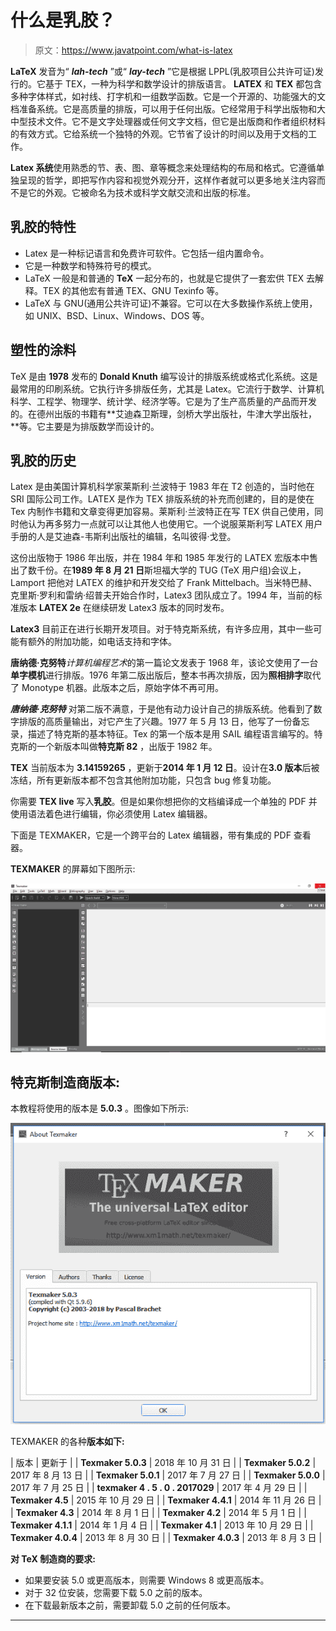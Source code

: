 # 什么是乳胶？

> 原文：<https://www.javatpoint.com/what-is-latex>

**LaTeX** 发音为“ ***lah-tech*** ”或“ ***lay-tech*** ”它是根据 LPPL(乳胶项目公共许可证)发行的。它基于 TEX，一种为科学和数学设计的排版语言。 **LATEX** 和 **TEX** 都包含多种字体样式，如衬线、打字机和一组数学函数。它是一个开源的、功能强大的文档准备系统。它是高质量的排版，可以用于任何出版。它经常用于科学出版物和大中型技术文件。它不是文字处理器或任何文字文档，但它是出版商和作者组织材料的有效方式。它给系统一个独特的外观。它节省了设计的时间以及用于文档的工作。

**Latex 系统**使用熟悉的节、表、图、章等概念来处理结构的布局和格式。它遵循单独呈现的哲学，即把写作内容和视觉外观分开，这样作者就可以更多地关注内容而不是它的外观。它被命名为技术或科学文献交流和出版的标准。

## 乳胶的特性

*   Latex 是一种标记语言和免费许可软件。它包括一组内置命令。
*   它是一种数学和特殊符号的模式。
*   LaTeX 一般是和普通的 **TeX** 一起分布的，也就是它提供了一套宏供 TEX 去解释。TEX 的其他宏有普通 TEX、GNU Texinfo 等。
*   LaTeX 与 GNU(通用公共许可证)不兼容。它可以在大多数操作系统上使用，如 UNIX、BSD、Linux、Windows、DOS 等。

## 塑性的涂料

TeX 是由 **1978** 发布的 **Donald Knuth** 编写设计的排版系统或格式化系统。这是最常用的印刷系统。它执行许多排版任务，尤其是 Latex。它流行于数学、计算机科学、工程学、物理学、统计学、经济学等。它是为了生产高质量的产品而开发的。在德州出版的书籍有**艾迪森卫斯理，剑桥大学出版社，牛津大学出版社，**等。它主要是为排版数学而设计的。

## 乳胶的历史

Latex 是由美国计算机科学家莱斯利·兰波特于 1983 年在 T2 创造的，当时他在 SRI 国际公司工作。LATEX 是作为 TEX 排版系统的补充而创建的，目的是使在 Tex 内制作书籍和文章变得更加容易。莱斯利·兰波特正在写 TEX 供自己使用，同时他认为再多努力一点就可以让其他人也使用它。一个说服莱斯利写 LATEX 用户手册的人是艾迪森-韦斯利出版社的编辑，名叫彼得·戈登。

这份出版物于 1986 年出版，并在 1984 年和 1985 年发行的 LATEX 宏版本中售出了数千份。在**1989 年 8 月 21 日**斯坦福大学的 TUG (TeX 用户组)会议上，Lamport 把他对 LATEX 的维护和开发交给了 Frank Mittelbach。当米特巴赫、克里斯·罗利和雷纳·绍普夫开始合作时，Latex3 团队成立了。1994 年，当前的标准版本 **LATEX 2e** 在继续研发 Latex3 版本的同时发布。

**Latex3** 目前正在进行长期开发项目。对于特克斯系统，有许多应用，其中一些可能有额外的附加功能，如电话支持和字体。

**唐纳德·克努特***计算机编程艺术*的第一篇论文发表于 1968 年，该论文使用了一台**单字模机**进行排版。1976 年第二版出版后，整本书再次排版，因为**照相排字**取代了 Monotype 机器。此版本之后，原始字体不再可用。

***唐纳德·克努特*** 对第二版不满意，于是他有动力设计自己的排版系统。他看到了数字排版的高质量输出，对它产生了兴趣。1977 年 5 月 13 日，他写了一份备忘录，描述了特克斯的基本特征。Tex 的第一个版本是用 SAIL 编程语言编写的。特克斯的一个新版本叫做**特克斯 82** ，出版于 1982 年。

**TEX** 当前版本为 **3.14159265** ，更新于**2014 年 1 月 12 日**。设计在**3.0 版本**后被冻结，所有更新版本都不包含其他附加功能，只包含 bug 修复功能。

你需要 **TEX live** 写入**乳胶**。但是如果你想把你的文档编译成一个单独的 PDF 并使用语法着色进行编辑，你必须使用 Latex 编辑器。

下面是 TEXMAKER，它是一个跨平台的 Latex 编辑器，带有集成的 PDF 查看器。

**TEXMAKER** 的屏幕如下图所示:

![What is Latex](img/84bee7a2340fd1d0811c0eca9298cc02.png)

## 特克斯制造商版本:

本教程将使用的版本是 **5.0.3** 。图像如下所示:

![What is Latex](img/c655b58c7b7a4eb6bff9acae0ad7749f.png)

TEXMAKER 的各种**版本如下:**

| 版本 | 更新于 |
| **Texmaker 5.0.3** | 2018 年 10 月 31 日 |
| **Texmaker 5.0.2** | 2017 年 8 月 13 日 |
| **Texmaker 5.0.1** | 2017 年 7 月 27 日 |
| **Texmaker 5.0.0** | 2017 年 7 月 25 日 |
| **texmaker 4 . 5 . 0 . 2017029** | 2017 年 4 月 29 日 |
| **Texmaker 4.5** | 2015 年 10 月 29 日 |
| **Texmaker 4.4.1** | 2014 年 11 月 26 日 |
| **Texmaker 4.3** | 2014 年 8 月 1 日 |
| **Texmaker 4.2** | 2014 年 5 月 1 日 |
| **Texmaker 4.1.1** | 2014 年 1 月 4 日 |
| **Texmaker 4.1** | 2013 年 10 月 29 日 |
| **Texmaker 4.0.4** | 2013 年 8 月 30 日 |
| **Texmaker 4.0.3** | 2013 年 8 月 3 日 |

**对 TeX 制造商的要求:**

*   如果要安装 5.0 或更高版本，则需要 Windows 8 或更高版本。
*   对于 32 位安装，您需要下载 5.0 之前的版本。
*   在下载最新版本之前，需要卸载 5.0 之前的任何版本。

* * *